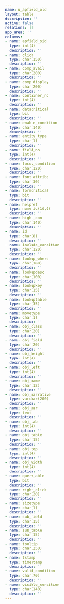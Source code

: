 ```yaml
---
name: u_apfield_old
layout: table
description: ''
active: false
relations: []
app_area: ''
columns:
- name: apfield_sid
  type: int(4)
  description: ''
- name: click
  type: char(150)
  description: ''
- name: comp_avail
  type: char(200)
  description: ''
- name: comp_display
  type: char(200)
  description: ''
- name: container_no
  type: int(4)
  description: ''
- name: datacritical
  type: bit
  description: ''
- name: enable_condition
  type: char(140)
  description: ''
- name: entity_type
  type: char(1)
  description: ''
- name: field_no
  type: int(4)
  description: ''
- name: focus_condition
  type: char(120)
  description: ''
- name: font_attribs
  type: char(30)
  description: ''
- name: formcritical
  type: bit
  description: ''
- name: helpref
  type: numeric(10,0)
  description: ''
- name: highl_con
  type: char(140)
  description: ''
- name: id
  type: char(8)
  description: ''
- name: include_condition
  type: char(120)
  description: ''
- name: lookup_where
  type: char(100)
  description: ''
- name: lookupdesc
  type: char(100)
  description: ''
- name: lookupkey
  type: char(15)
  description: ''
- name: lookuptable
  type: char(35)
  description: ''
- name: movetype
  type: char(1)
  description: ''
- name: obj_class
  type: char(20)
  description: ''
- name: obj_field
  type: char(20)
  description: ''
- name: obj_height
  type: int(4)
  description: ''
- name: obj_left
  type: int(4)
  description: ''
- name: obj_name
  type: char(12)
  description: ''
- name: obj_narrative
  type: varchar(200)
  description: ''
- name: obj_par
  type: text
  description: ''
- name: obj_tab
  type: int(4)
  description: ''
- name: obj_table
  type: char(15)
  description: ''
- name: obj_top
  type: int(4)
  description: ''
- name: obj_width
  type: int(4)
  description: ''
- name: query_able
  type: bit
  description: ''
- name: right_click
  type: char(20)
  description: ''
- name: sizetype
  type: char(1)
  description: ''
- name: sub_field
  type: char(15)
  description: ''
- name: sub_table
  type: char(15)
  description: ''
- name: tooltip
  type: char(250)
  description: ''
- name: tstamp
  type: timestamp
  description: ''
- name: valid_condition
  type: char(70)
  description: ''
- name: visible_condition
  type: char(140)
  description: ''
---
```


